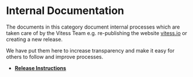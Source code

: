 # Internal Documentation

The documents in this category document internal processes which are taken care of by the Vitess Team e.g. re-publishing the website [vitess.io](https://vitess.io) or creating a new release.

We have put them here to increase transparency and make it easy for others to follow and improve processes.

- [**Release Instructions**](./release/README.md)